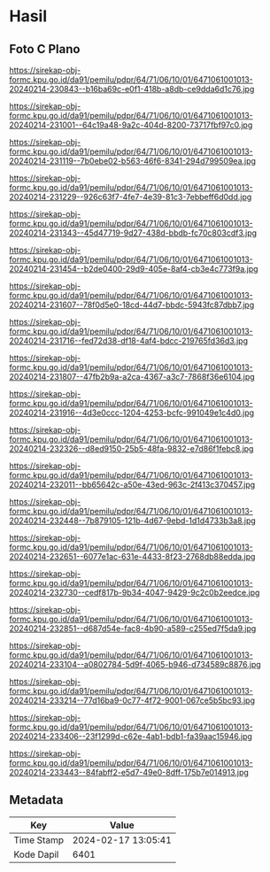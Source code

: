 # Hasil

## Foto C Plano

https://sirekap-obj-formc.kpu.go.id/da91/pemilu/pdpr/64/71/06/10/01/6471061001013-20240214-230843--b16ba69c-e0f1-418b-a8db-ce9dda6d1c76.jpg

https://sirekap-obj-formc.kpu.go.id/da91/pemilu/pdpr/64/71/06/10/01/6471061001013-20240214-231001--64c19a48-9a2c-404d-8200-73717fbf97c0.jpg

https://sirekap-obj-formc.kpu.go.id/da91/pemilu/pdpr/64/71/06/10/01/6471061001013-20240214-231119--7b0ebe02-b563-46f6-8341-294d799509ea.jpg

https://sirekap-obj-formc.kpu.go.id/da91/pemilu/pdpr/64/71/06/10/01/6471061001013-20240214-231229--926c63f7-4fe7-4e39-81c3-7ebbeff6d0dd.jpg

https://sirekap-obj-formc.kpu.go.id/da91/pemilu/pdpr/64/71/06/10/01/6471061001013-20240214-231343--45d47719-9d27-438d-bbdb-fc70c803cdf3.jpg

https://sirekap-obj-formc.kpu.go.id/da91/pemilu/pdpr/64/71/06/10/01/6471061001013-20240214-231454--b2de0400-29d9-405e-8af4-cb3e4c773f9a.jpg

https://sirekap-obj-formc.kpu.go.id/da91/pemilu/pdpr/64/71/06/10/01/6471061001013-20240214-231607--78f0d5e0-18cd-44d7-bbdc-5943fc87dbb7.jpg

https://sirekap-obj-formc.kpu.go.id/da91/pemilu/pdpr/64/71/06/10/01/6471061001013-20240214-231716--fed72d38-df18-4af4-bdcc-219765fd36d3.jpg

https://sirekap-obj-formc.kpu.go.id/da91/pemilu/pdpr/64/71/06/10/01/6471061001013-20240214-231807--47fb2b9a-a2ca-4367-a3c7-7868f36e6104.jpg

https://sirekap-obj-formc.kpu.go.id/da91/pemilu/pdpr/64/71/06/10/01/6471061001013-20240214-231916--4d3e0ccc-1204-4253-bcfc-991049e1c4d0.jpg

https://sirekap-obj-formc.kpu.go.id/da91/pemilu/pdpr/64/71/06/10/01/6471061001013-20240214-232326--d8ed9150-25b5-48fa-9832-e7d86f1febc8.jpg

https://sirekap-obj-formc.kpu.go.id/da91/pemilu/pdpr/64/71/06/10/01/6471061001013-20240214-232011--bb65642c-a50e-43ed-963c-2f413c370457.jpg

https://sirekap-obj-formc.kpu.go.id/da91/pemilu/pdpr/64/71/06/10/01/6471061001013-20240214-232448--7b879105-121b-4d67-9ebd-1d1d4733b3a8.jpg

https://sirekap-obj-formc.kpu.go.id/da91/pemilu/pdpr/64/71/06/10/01/6471061001013-20240214-232651--6077e1ac-631e-4433-8f23-2768db88edda.jpg

https://sirekap-obj-formc.kpu.go.id/da91/pemilu/pdpr/64/71/06/10/01/6471061001013-20240214-232730--cedf817b-9b34-4047-9429-9c2c0b2eedce.jpg

https://sirekap-obj-formc.kpu.go.id/da91/pemilu/pdpr/64/71/06/10/01/6471061001013-20240214-232851--d687d54e-fac8-4b90-a589-c255ed7f5da9.jpg

https://sirekap-obj-formc.kpu.go.id/da91/pemilu/pdpr/64/71/06/10/01/6471061001013-20240214-233104--a0802784-5d9f-4065-b946-d734589c8876.jpg

https://sirekap-obj-formc.kpu.go.id/da91/pemilu/pdpr/64/71/06/10/01/6471061001013-20240214-233214--77d16ba9-0c77-4f72-9001-067ce5b5bc93.jpg

https://sirekap-obj-formc.kpu.go.id/da91/pemilu/pdpr/64/71/06/10/01/6471061001013-20240214-233406--23f1299d-c62e-4ab1-bdb1-fa39aac15946.jpg

https://sirekap-obj-formc.kpu.go.id/da91/pemilu/pdpr/64/71/06/10/01/6471061001013-20240214-233443--84fabff2-e5d7-49e0-8dff-175b7e014913.jpg


## Metadata

| Key        | Value               |
| ---------- | ------------------- |
| Time Stamp | 2024-02-17 13:05:41 |
| Kode Dapil | 6401                |



